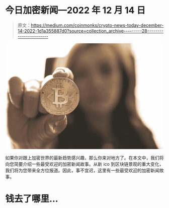 # 今日加密新闻—2022 年 12 月 14 日

> 原文：<https://medium.com/coinmonks/crypto-news-today-december-14-2022-1d1a355887d0?source=collection_archive---------28----------------------->

![](img/e21f6bd357197ef1259e7c4dc93748ac.png)

如果你对跟上加密世界的最新趋势感兴趣，那么你来对地方了。在本文中，我们将向您简要介绍一些最受欢迎的加密新闻故事。从新 ico 到区块链景观的重大变化，我们将为您带来全方位报道。因此，事不宜迟，这里有一些最受欢迎的加密新闻故事。

# 钱去了哪里…